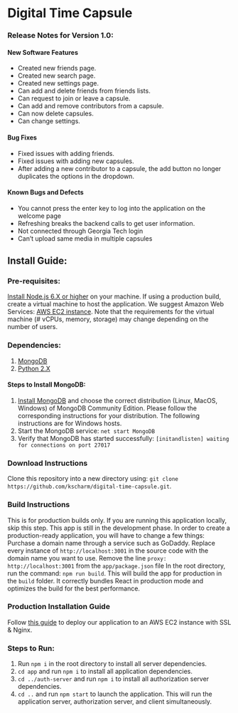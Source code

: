 # Digital Time Capsule

### Release Notes for Version 1.0:
#### New Software Features
* Created new friends page.
* Created new search page.
* Created new settings page.
* Can add and delete friends from friends lists.
* Can request to join or leave a capsule.
* Can add and remove contributors from a capsule.
* Can now delete capsules.
* Can change settings.
#### Bug Fixes
* Fixed issues with adding friends.
* Fixed issues with adding new capsules.
* After adding a new contributor to a capsule, the add button no longer duplicates the options in the dropdown.
#### Known Bugs and Defects
* You cannot press the enter key to log into the application on the welcome page
* Refreshing breaks the backend calls to get user information.
* Not connected through Georgia Tech login
* Can’t upload same media in multiple capsules

## Install Guide:

### Pre-requisites:
[Install Node.js 6.X or higher](https://nodejs.org/en/download/) on your machine.
If using a production build, create a virtual machine to host the application. We suggest Amazon Web Services: [AWS EC2 instance](https://aws.amazon.com/ec2/instance-types/). Note that the requirements for the virtual machine (# vCPUs, memory, storage) may change depending on the number of users.

### Dependencies:
1. [MongoDB](https://www.mongodb.com/)
2. [Python 2.X](https://www.python.org/downloads/)

#### Steps to Install MongoDB:
1. [Install MongoDB](https://docs.mongodb.com/manual/administration/install-community) and choose the correct distribution (Linux, MacOS, Windows) of MongoDB Community Edition. Please follow the corresponding instructions for your distribution. The following instructions are for Windows hosts. 
2. Start the MongoDB service: ```net start MongoDB```
3. Verify that MongoDB has started successfully: ```[initandlisten] waiting for connections on port 27017```

### Download Instructions

Clone this repository into a new directory using: ```git clone https://github.com/kscharm/digital-time-capsule.git```.


### Build Instructions
This is for production builds only. If you are running this application locally, skip this step.
This app is still in the development phase. In order to create a production-ready application, you will have to change a few things:
Purchase a domain name through a service such as GoDaddy.
Replace every instance of ```http://localhost:3001``` in the source code with the domain name you want to use.
Remove the line ```proxy: http://localhost:3001``` from the ```app/package.json``` file
In the root directory, run the command: ```npm run build```. This will build the app for production in the ```build``` folder. It correctly bundles React in production mode and optimizes the build for the best performance.

### Production Installation Guide
Follow [this guide](https://www.youtube.com/watch?v=GKIIL743Gjo&t=3s) to deploy our application to an AWS EC2 instance with SSL & Nginx.


### Steps to Run:
1. Run ```npm i``` in the root directory to install all server dependencies.
2. ```cd app``` and run ```npm i``` to install all application dependencies.
3. ```cd ../auth-server``` and run  ```npm i``` to install all authorization server dependencies.
4. ```cd ..``` and run ```npm start``` to launch the application. This will run the application server, authorization server, and client simultaneously.

